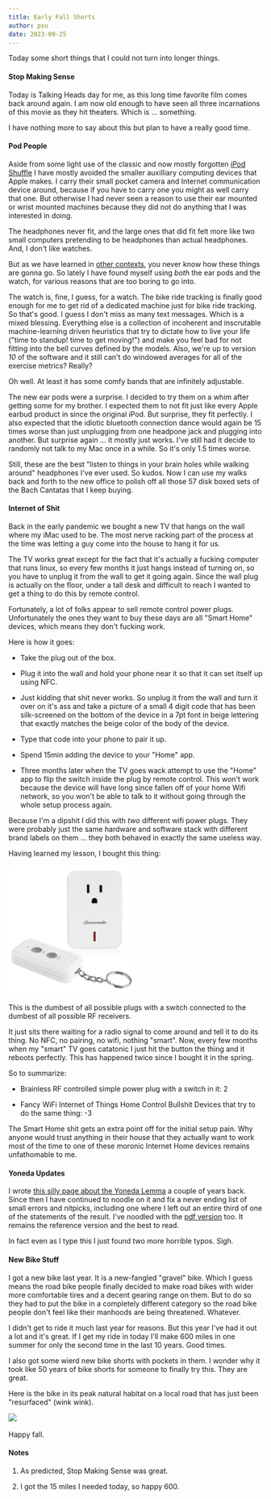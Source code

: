 ```yaml
---
title: Early Fall Shorts
author: psu
date: 2023-09-25
---
```


Today some short things that I could not turn into longer things.

#### Stop Making Sense

Today is Talking Heads day for me, as this long time favorite film comes back around
again. I am now old enough to have seen all three incarnations of this movie as they hit
theaters. Which is ... something.

I have nothing more to say about this but plan to have a really good time.

#### Pod People

Aside from some light use of the classic and now mostly forgotten [iPod
Shuffle](https://mutable-states.com/the-axiom-of-choice.html) I have mostly avoided the
smaller auxilliary computing devices that Apple makes. I carry their small pocket camera
and Internet communication device around, because if you have to carry one you might as
well carry that one. But otherwise I had never seen a reason to use their ear mounted or
wrist mounted machines because they did not do anything that I was interested in doing.

The headphones never fit, and the large ones that did fit felt more like two small
computers pretending to be headphones than actual headphones. And, I don't like watches.

But as we have learned in [other
contexts](https://mutable-states.com/why-soccer-is-better-than-your-favorite-sport.html),
you never know how these things are gonna go. So lately I have found myself using _both_
the ear pods and the watch, for various reasons that are too boring to go into.

The watch is, fine, I guess, for a watch. The bike ride tracking is finally good enough
for me to get rid of a dedicated machine just for bike ride tracking. So that's good. I
guess I don't miss as many text messages. Which is a mixed blessing. Everything else is a
collection of incoherent and inscrutable machine-learning driven heuristics that try to
dictate how to live your life ("time to standup! time to get moving!") and make you feel
bad for not fitting into the bell curves defined by the models. Also, we're up to version
_10_ of the software and it still can't do windowed averages for all of the exercise
metrics? Really?

Oh well. At least it has some comfy bands that are infinitely adjustable.

The new ear pods were a surprise. I decided to try them on a whim after getting some for
my brother. I expected them to not fit just like every Apple earbud product in since the
original iPod. But surprise, they fit perfectly. I also expected that the idiotic
bluetooth connection dance would again be 15 times worse than just unplugging from one
headpone jack and plugging into another. But surprise again ... it mostly just works. I've
still had it decide to randomly not talk to my Mac once in a while. So it's only 1.5
times worse.

Still, these are the best "listen to things in your brain holes while walking around"
headphones I've ever used. So kudos. Now I can use my walks back and forth to the new
office to polish off all those 57 disk boxed sets of the Bach Cantatas that I keep buying.

#### Internet of Shit

Back in the early pandemic we bought a new TV that hangs on the wall where my iMac used to
be. The most nerve racking part of the process at the time was letting a guy come into the
house to hang it for us.

The TV works great except for the fact that it's actually a fucking computer that runs
linux, so every few months it just hangs instead of turning on, so you have to unplug it
from the wall to get it going again. Since the wall plug is actually on the floor, under a
tall desk and difficult to reach I wanted to get a thing to do this by remote control.

Fortunately, a lot of folks appear to sell remote control power plugs. Unfortunately the
ones they want to buy these days are all "Smart Home" devices, which means they don't
fucking work.

Here is how it goes:

- Take the plug out of the box.

- Plug it into the wall and hold your phone near it so that it can set itself up using
  NFC.

- Just kidding that shit never works. So unplug it from the wall and turn it over on it's
  ass and take a picture of a small 4 digit code that has been silk-screened on the bottom
  of the device in a 7pt font in beige lettering that exactly matches the beige color of
  the body of the device.

- Type that code into your phone to pair it up.

- Spend 15min adding the device to your "Home" app.

- Three months later when the TV goes wack attempt to use the "Home" app to flip the
  switch inside the plug by remote control. This won't work because the device will have
  long since fallen off of your home Wifi network, so you won't be able to talk to it
  without going through the whole setup process again.

Because I'm a dipshit I did this with _two_ different wifi power plugs. They were probably
just the same hardware and software stack with different brand labels on them ... they
both behaved in exactly the same useless way.

Having learned my lesson, I bought this thing:

> <a href="https://www.amazon.com/DEWENWILS-Electrical-Wireless-Expandable-HRS10XB/dp/B07D2BY7VY/">
<img src="../images/plug-thing.jpg" width=250></a>

This is the dumbest of all possible plugs with a switch connected to the dumbest of all
possible RF receivers.

It just sits there waiting for a radio signal to come around and tell it to do its thing.
No NFC, no pairing, no wifi, nothing "smart". Now, every few months when my "smart" TV
goes catatonic I just hit the button the thing and it reboots perfectly. This has happened
twice since I bought it in the spring.

So to summarize:

- Brainless RF controlled simple power plug with a switch in it: 2

- Fancy WiFi Internet of Things Home Control Bullshit Devices that try to do the same
  thing: -3

The Smart Home shit gets an extra point off for the initial setup pain. Why anyone would
trust anything in their house that they actually want to work most of the time to one of
these moronic Internet Home devices remains unfathomable to me.

#### Yoneda Updates

I wrote [this silly page about the Yoneda
Lemma](yoneda-speedrun.html) a couple of years back. Since then
I have continued to noodle on it and fix a never ending list of small errors and nitpicks,
including one where I left out an entire third of one of the statements of the result.
I've noodled with the [pdf
version](https://github.com/psu13/arxiv-psu/blob/main/yoneda-speedrun/yoneda-speedrun-lucida.pdf
) too. It remains the reference version and the best to read.

In fact even as I type this I just found two more horrible typos. Sigh.

#### New Bike Stuff

I got a new bike last year. It is a new-fangled "gravel" bike. Which I guess means the
road bike people finally decided to make road bikes with wider more comfortable tires and
a decent gearing range on them. But to do so they had to put the bike in a completely
different category so the road bike people don't feel like their manhoods are being
threatened. Whatever.

I didn't get to ride it much last year for reasons. But this year I've had it out a lot
and it's great. If I get my ride in today I'll make 600 miles in one summer for only the
second time in the last 10 years. Good times.

I also got some wierd new bike shorts with pockets in them. I wonder why it took like 50
years of bike shorts for someone to finally try this. They are great.

Here is the bike in its peak natural habitat on a local road that has just been
"resurfaced" (wink wink).

> <a href="../images/IMG_8918.jpg">
<img src="../images/IMG_8918.jpg" width=500></a>

Happy fall.

#### Notes

1. As predicted, Stop Making Sense was great.

2. I got the 15 miles I needed today, so happy 600.

